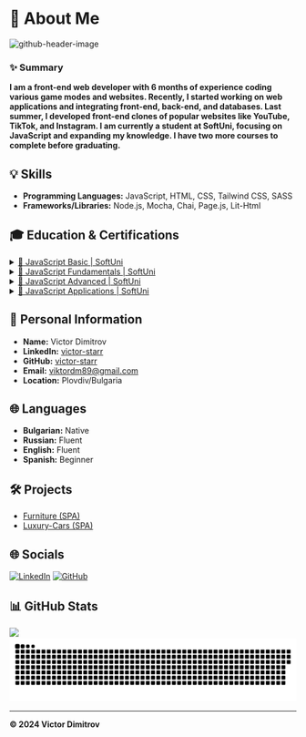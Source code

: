 # 💫 About Me
![github-header-image](https://github.com/user-attachments/assets/4715bbc7-58fe-4359-8c70-168f4c4c96d1)

### ✨ Summary
**I am a front-end web developer with 6 months of experience coding various game modes and websites. Recently, I started working on web applications and integrating front-end, back-end, and databases. Last summer, I developed front-end clones of popular websites like YouTube, TikTok, and Instagram. I am currently a student at SoftUni, focusing on JavaScript and expanding my knowledge. I have two more courses to complete before graduating.**

## 💡 Skills
- **Programming Languages:** JavaScript, HTML, CSS, Tailwind CSS, SASS
- **Frameworks/Libraries:** Node.js, Mocha, Chai, Page.js, Lit-Html

## 🎓 Education & Certifications

<details>
  <summary><a href='./Basics with JavaScript - September 2023.pdf'>📂 JavaScript Basic | SoftUni</a></summary>
  <ul>
    <li><strong>Dates Attended:</strong> Sep 2023 – Oct 2023</li>
    <li><strong>Date Issued:</strong> Oct 2023</li>
    <li><strong>Location:</strong> Online</li>
    <li><strong>Details:</strong> 100/100</li>
  </ul>
</details>

<details>
  <summary><a href='./Fundamentals with JavaScript - January 2024.pdf'>📂 JavaScript Fundamentals | SoftUni</a></summary>
  <ul>
    <li><strong>Dates Attended:</strong> Jan 2024 – Mar 2024</li>
    <li><strong>Date Issued:</strong> Mar 2024</li>
    <li><strong>Location:</strong> Online</li>
    <li><strong>Details:</strong> 100/100</li>
  </ul>
</details>

<details>
  <summary><a href='./Advanced with JavaScript - May 2024.pdf'>📂 JavaScript Advanced | SoftUni</a></summary>
  <ul>
    <li><strong>Dates Attended:</strong> May 2024 – Jun 2024</li>
    <li><strong>Date Issued:</strong> Jun 2024</li>
    <li><strong>Location:</strong> Online</li>
    <li><strong>Details:</strong> 100/100</li>
  </ul>
</details>

<details>
  <summary><a href='./Applications with JavaScript - June 2024.pdf'>📂 JavaScript Applications | SoftUni</a></summary>
  <ul>
    <li><strong>Dates Attended:</strong> Jun 2024 – Aug 2024</li>
    <li><strong>Date Issued:</strong> Aug 2024</li>
    <li><strong>Location:</strong> Online</li>
    <li><strong>Details:</strong> 100/100</li>
  </ul>
</details>

## 📝 Personal Information
- **Name:** Victor Dimitrov
- **LinkedIn:** [victor-starr](https://linkedin.com/in/victor-starr)
- **GitHub:** [victor-starr](https://github.com/victor-starr)
- **Email:** viktordm89@gmail.com
- **Location:** Plovdiv/Bulgaria

## 🌐 Languages
- **Bulgarian:** Native
- **Russian:** Fluent
- **English:** Fluent
- **Spanish:** Beginner

## 🛠️ Projects

- [Furniture (SPA)](https://github.com/Victor-starr/Furniture)
- [Luxury-Cars (SPA)](https://github.com/Victor-starr/Our-Luxury-Cars)

## 🌐 Socials

[![LinkedIn](https://img.shields.io/badge/linkedin-%230077B5.svg?style=for-the-badge&logo=linkedin&logoColor=white)](https://www.linkedin.com/in/victor-starr/)
[![GitHub](https://img.shields.io/badge/github-%23121011.svg?style=for-the-badge&logo=github&logoColor=white)](https://github.com/victor-starr)

## 📊 GitHub Stats

![](https://github-readme-stats.vercel.app/api/top-langs/?username=Victor-starr&theme=dark&hide_border=false&include_all_commits=false&count_private=false&layout=compact)
<a href='#'><img src='contributions.svg'></a>

---

**© 2024 Victor Dimitrov**
